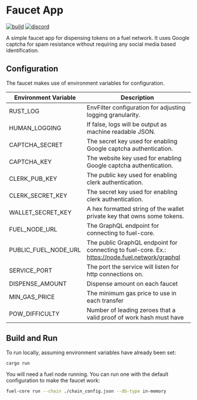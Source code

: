 # Faucet App

[![build](https://github.com/FuelLabs/faucet/actions/workflows/ci.yml/badge.svg)](https://github.com/FuelLabs/faucet/actions/workflows/ci.yml)
[![discord](https://img.shields.io/badge/chat%20on-discord-orange?&logo=discord&logoColor=ffffff&color=7389D8&labelColor=6A7EC2)](https://discord.gg/xfpK4Pe)

A simple faucet app for dispensing tokens on a fuel network. It uses Google captcha for spam resistance
without requiring any social media based identification.

## Configuration

The faucet makes use of environment variables for configuration.

| Environment Variable | Description                                                                                     |
| -------------------- | ----------------------------------------------------------------------------------------------- |
| RUST_LOG             | EnvFilter configuration for adjusting logging granularity.                                      |
| HUMAN_LOGGING        | If false, logs will be output as machine readable JSON.                                         |
| CAPTCHA_SECRET       | The secret key used for enabling Google captcha authentication.                                 |
| CAPTCHA_KEY          | The website key used for enabling Google captcha authentication.                                |
| CLERK_PUB_KEY        | The public key used for enabling clerk authentication.                                          |
| CLERK_SECRET_KEY     | The secret key used for enabling clerk authentication.                                          |
| WALLET_SECRET_KEY    | A hex formatted string of the wallet private key that owns some tokens.                         |
| FUEL_NODE_URL        | The GraphQL endpoint for connecting to fuel-core.                                               |
| PUBLIC_FUEL_NODE_URL | The public GraphQL endpoint for connecting to fuel-core. Ex.: https://node.fuel.network/graphql |
| SERVICE_PORT         | The port the service will listen for http connections on.                                       |
| DISPENSE_AMOUNT      | Dispense amount on each faucet                                                                  |
| MIN_GAS_PRICE        | The minimum gas price to use in each transfer                                                   |
| POW_DIFFICULTY       | Number of leading zeroes that a valid proof of work hash must have                              |

## Build and Run

To run locally, assuming environment variables have already been set:

```sh
cargo run
```

You will need a fuel node running. You can run one with the default configuration to make the faucet work:

```sh
fuel-core run --chain ./chain_config.json --db-type in-memory
```
